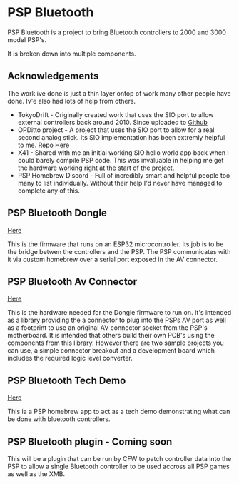 # PSP Bluetooth

PSP Bluetooth is a project to bring Bluetooth controllers to 2000 and 3000 model PSP's.

It is broken down into multiple components.

## Acknowledgements

The work ive done is just a thin layer ontop of work many other people have done. Iv'e also had lots of help from others.

* TokyoDrift - Originally created work that uses the SIO port to allow external controllers back around 2010. Since uploaded to [Github](https://github.com/unraze/PSXControllerToPSP)
* OPDitto project - A project that uses the SIO port to allow for a real second analog stick. Its SIO implementation has been extremly helpful to me. Repo [Here](https://github.com/Operation-DITTO)
* X41 - Shared with me an initial working SIO hello world app back when i could barely compile PSP code. This was invaluable in helping me get the hardware working right at the start of the project.
* PSP Homebrew Discord - Full of incredibly smart and helpful people too many to list individually. Without their help I'd never have managed to complete any of this.

## PSP Bluetooth Dongle
[Here](https://github.com/ste2425/PSP-Bluetooth-Dongle)

This is the firmware that runs on an ESP32 microcontroller. Its job is to be the bridge betwen the controllers and the PSP. The PSP communicates with it via custom homebrew over a serial port exposed in the AV connector.

## PSP Bluetooth Av Connector
[Here](https://github.com/ste2425/PSP-Bluetooth-AVConnector)

This is the hardware needed for the Dongle firmware to run on. It's intended as a library providing the a connector to plug into the PSPs AV port as well as a footprint to use an original AV connector socket from the PSP's motherboard.
It is intended that others build their own PCB's using the components from this library. However there are two sample projects you can use, a simple connector breakout and a development board which includes the required logic level converter.

## PSP Bluetooth Tech Demo
[Here](https://github.com/ste2425/PSP-Bluetooth-TechDemo)

This ia a PSP homebrew app to act as a tech demo demonstrating what can be done with bluetooth controllers.

## PSP Bluetooth plugin - Coming soon
This will be a plugin that can be run by CFW to patch controller data into the PSP to allow a single Bluetooth controller to be used accross all PSP games as well as the XMB.
